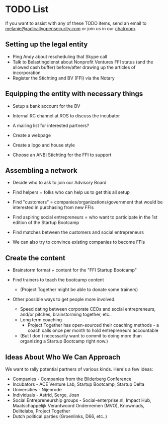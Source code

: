 # TODO List

If you want to assist with any of these TODO items, send an email to melanie@radicallyopensecurity.com or join us in our [chatroom](https://chat.nonprofit.ventures).

## Setting up the legal entity

* Ping Andy about rescheduling that Skype call
* Talk to Belastingdienst about Nonprofit Ventures FFI status (and the allowed cash buffer) before/after drawing up the articles of incorporation
* Register the Stichting and BV (FFI) via the Notary
  
## Equipping the entity with necessary things

* Setup a bank account for the BV

* Internal RC channel at ROS to discuss the incubator
* A mailing list for interested partners?

* Create a webpage 
* Create a logo and house style
* Choose an ANBI Stichting for the FFI to support

## Assembling a network

* Decide who to ask to join our Advisory Board
* Find helpers = folks who can help us to get this all setup

* Find "customers" = companies/organizations/government that would be interested in purchasing from new FFIs
* Find aspiring social entrepreneurs = who want to participate in the 1st edition of the Startup Bootcamp
* Find matches between the customers and social entrepreneurs
* We can also try to convince existing companies to become FFIs

## Create the content

* Brainstorm format + content for the "FFI Startup Bootcamp"
* Find trainers to teach the bootcamp content
  * (Project Together might be able to donate some trainers)

* Other possible ways to get people more involved:
  * Speed dating between corporate CEOs and social entrepreneurs, and/or pitches, brainstorming together, etc..
  * Long term coaching
    * Project Together has open-sourced their coaching methods - a coach calls once per month to hold entrepreneurs accountable
  * (But I don't necessarily want to commit to doing more than organizing a Startup Bootcamp right now.)
  
## Ideas About Who We Can Approach

We want to rally potential partners of various kinds.  Here's a few ideas:

* Companies - Companies from the Bilderberg Conference
* Incubators - ACE Venture Lab, Startup Bootcamp, Startup Delta
* Universities - Nijenrode
* Individuals - Astrid, Serge, Joan
* Social Entrepreneurship groups - Social-enterprise.nl, Impact Hub, Maatschappelijk Verantwoord Ondernemen (MVO), Knowmads, Delitelabs, Project Together
* Dutch political parties (Groenlinks, D66, etc..)
